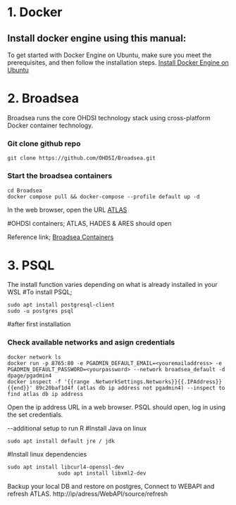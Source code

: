 # 1. Docker
## Install docker engine using this manual:
To get started with Docker Engine on Ubuntu, make sure you meet the prerequisites, and then follow the installation steps.
[Install Docker Engine on Ubuntu](https://docs.docker.com/engine/install/ubuntu/)

# 2. Broadsea
Broadsea runs the core OHDSI technology stack using cross-platform Docker container technology.
### Git clone github repo 
````
git clone https://github.com/OHDSI/Broadsea.git
````
### Start the broadsea containers
````
cd Broadsea
docker compose pull && docker-compose --profile default up -d
````

In the web browser, open the URL 
[ATLAS](https://127.0.0.1)

#OHDSI containers; ATLAS, HADES & ARES should open

Reference link;
[Broadsea Containers](https://github.com/OHDSI/Broadsea)

# 3. PSQL 
The install function varies depending on what is already installed in your WSL
#To install PSQL;
````
sudo apt install postgresql-client
sudo -u postgres psql
````
#after first installation
### Check available networks and asign credentials
````
docker network ls
docker run -p 8765:80 -e PGADMIN_DEFAULT_EMAIL=<youremailaddress> -e PGADMIN_DEFAULT_PASSWORD=<yourpassword> --network broadsea_default -d dpage/pgadmin4
docker inspect -f '{{range .NetworkSettings.Networks}}{{.IPAddress}}{{end}}' 89c20baf1d4f (atlas db ip address not pgadmin4) --inspect to find atlas db ip address
````
Open the ip address URL in a web browser. PSQL should open, log in using the set credentials.

--additional setup to run R
#Install Java on linux 
````
sudo apt install default jre / jdk
````

#Install linux dependencies 
````
sudo apt install libcurl4-openssl-dev
				sudo apt install libxml2-dev
````

Backup your local DB and restore on postgres, Connect to WEBAPI and refresh ATLAS. 
http://ip/adress/WebAPI/source/refresh
